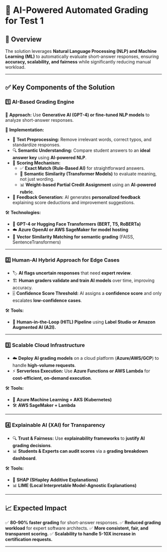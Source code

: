 # 🚀 **AI-Powered Automated Grading for Test 1**

## 📌 **Overview**
The solution leverages **Natural Language Processing (NLP) and Machine Learning (ML)** to automatically evaluate short-answer responses, ensuring **accuracy, scalability, and fairness** while significantly reducing manual workload.

---

## ✅ **Key Components of the Solution**

### **1️⃣ AI-Based Grading Engine**
🔹 **Approach:** Use **Generative AI (GPT-4) or fine-tuned NLP models** to analyze short-answer responses.

🔹 **Implementation:**
- 📝 **Text Preprocessing:** Remove irrelevant words, correct typos, and standardize responses.
- 🔍 **Semantic Understanding:** Compare student answers to an **ideal answer key** using **AI-powered NLP**.
- 🎯 **Scoring Mechanism:**
    - ✅ **Exact Match (Rule-Based AI)** for straightforward answers.
    - 🔁 **Semantic Similarity (Transformer Models)** to evaluate meaning, not just wording.
    - 📊 **Weight-based Partial Credit Assignment** using an **AI-powered rubric**.
- 📝 **Feedback Generation:** AI generates **personalized feedback** explaining score deductions and improvement suggestions.

🛠 **Technologies:**
- 🤖 **GPT-4 or Hugging Face Transformers (BERT, T5, RoBERTa)**
- ☁️ **Azure OpenAI or AWS SageMaker for model hosting**
- 🔎 **Vector Similarity Matching for semantic grading** (FAISS, SentenceTransformers)

---

### **2️⃣ Human-AI Hybrid Approach for Edge Cases**
- 🏷️ **AI flags uncertain responses** that need **expert review**.
- 🏗️ **Human graders validate and train AI models** over time, improving accuracy.
- 🎚️ **Confidence Score Threshold:** AI assigns a **confidence score** and only escalates **low-confidence cases**.

🛠 **Tools:**
- 🔄 **Human-in-the-Loop (HITL) Pipeline** using **Label Studio or Amazon Augmented AI (A2I).**

---

### **3️⃣ Scalable Cloud Infrastructure**
- ☁️ **Deploy AI grading models** on a cloud platform (**Azure/AWS/GCP**) to handle **high-volume requests**.
- ⚡ **Serverless Execution:** Use **Azure Functions or AWS Lambda** for **cost-efficient, on-demand execution**.

🛠 **Tools:**
- 🚀 **Azure Machine Learning + AKS (Kubernetes)**
- 🛠️ **AWS SageMaker + Lambda**

---

### **4️⃣ Explainable AI (XAI) for Transparency**
- 🔍 **Trust & Fairness:** Use **explainability frameworks** to **justify AI grading decisions**.
- 📊 **Students & Experts can audit scores** via a **grading breakdown dashboard**.

🛠 **Tools:**
- 📌 **SHAP (SHapley Additive Explanations)**
- 📊 **LIME (Local Interpretable Model-Agnostic Explanations)**

---

## 📈 **Expected Impact**
✅ **80-90% faster grading** for short-answer responses.
✅ **Reduced grading workload** for expert software architects.
✅ **More consistent, fair, and transparent scoring.**
✅ **Scalability to handle 5-10X increase in certification requests.**

---
